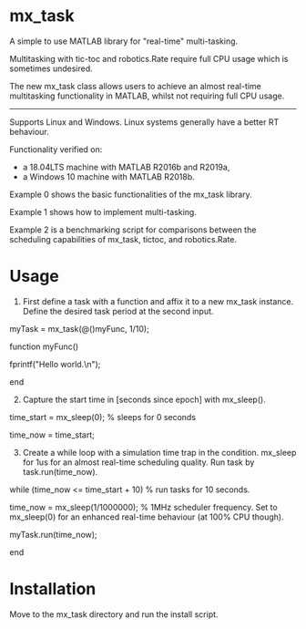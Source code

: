 # mx_task
A simple to use MATLAB library for "real-time" multi-tasking.

Multitasking with tic-toc and robotics.Rate require full CPU usage which is sometimes undesired. 

The new mx_task class allows users to achieve an almost real-time multitasking functionality in MATLAB, whilst not requiring full CPU usage.

--- 
Supports Linux and Windows. Linux systems generally have a better RT behaviour.

Functionality verified on:
- a 18.04LTS machine with MATLAB R2016b and R2019a,
- a Windows 10 machine with MATLAB R2018b.

Example 0 shows the basic functionalities of the mx_task library.

Example 1 shows how to implement multi-tasking.

Example 2 is a benchmarking script for comparisons between the scheduling capabilities of mx_task, tictoc, and robotics.Rate.

# Usage
1. First define a task with a function and affix it to a new mx_task instance. Define the desired task period at the second input. 

myTask = mx_task(@()myFunc, 1/10);

function myFunc()

fprintf("Hello world.\n");

end


2. Capture the start time in [seconds since epoch] with mx_sleep().

time_start = mx_sleep(0); % sleeps for 0 seconds

time_now = time_start;


3. Create a while loop with a simulation time trap in the condition. mx_sleep for 1us for an almost real-time scheduling quality. Run task by task.run(time_now).

while (time_now <= time_start + 10) % run tasks for 10 seconds.

  time_now = mx_sleep(1/1000000); % 1MHz scheduler frequency. Set to mx_sleep(0) for an enhanced real-time behaviour (at 100% CPU though).
  
  myTask.run(time_now);
  
end


# Installation
Move to the mx_task directory and run the install script.

